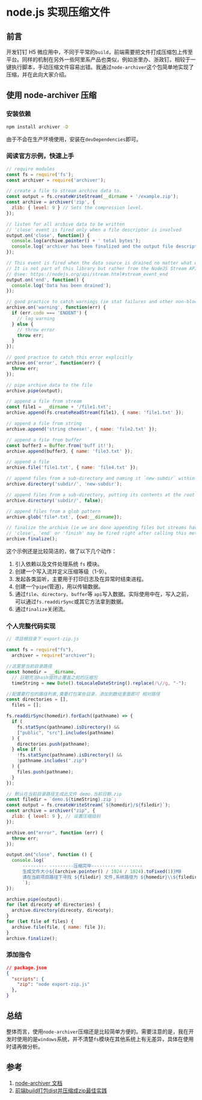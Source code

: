 # node.js 实现压缩文件

## 前言

开发钉钉 H5 微应用中，不同于平常的`build`，前端需要把文件打成压缩包上传至平台。同样的机制在另外一些阿里系产品也类似，例如浙里办、浙政钉。相较于一键执行脚本，手动压缩文件容易出错。我通过`node-archiver`这个包简单地实现了压缩，并在此向大家介绍。

## 使用 node-archiver 压缩

### 安装依赖

```bash
npm install archiver -D
```

由于不会在生产环境使用，安装在`devDependencies`即可。

###  阅读官方示例，快速上手

```js
// require modules
const fs = require('fs');
const archiver = require('archiver');

// create a file to stream archive data to.
const output = fs.createWriteStream(__dirname + '/example.zip');
const archive = archiver('zip', {
  zlib: { level: 9 } // Sets the compression level.
});

// listen for all archive data to be written
// 'close' event is fired only when a file descriptor is involved
output.on('close', function() {
  console.log(archive.pointer() + ' total bytes');
  console.log('archiver has been finalized and the output file descriptor has closed.');
});

// This event is fired when the data source is drained no matter what was the data source.
// It is not part of this library but rather from the NodeJS Stream API.
// @see: https://nodejs.org/api/stream.html#stream_event_end
output.on('end', function() {
  console.log('Data has been drained');
});

// good practice to catch warnings (ie stat failures and other non-blocking errors)
archive.on('warning', function(err) {
  if (err.code === 'ENOENT') {
    // log warning
  } else {
    // throw error
    throw err;
  }
});

// good practice to catch this error explicitly
archive.on('error', function(err) {
  throw err;
});

// pipe archive data to the file
archive.pipe(output);

// append a file from stream
const file1 = __dirname + '/file1.txt';
archive.append(fs.createReadStream(file1), { name: 'file1.txt' });

// append a file from string
archive.append('string cheese!', { name: 'file2.txt' });

// append a file from buffer
const buffer3 = Buffer.from('buff it!');
archive.append(buffer3, { name: 'file3.txt' });

// append a file
archive.file('file1.txt', { name: 'file4.txt' });

// append files from a sub-directory and naming it `new-subdir` within the archive
archive.directory('subdir/', 'new-subdir');

// append files from a sub-directory, putting its contents at the root of archive
archive.directory('subdir/', false);

// append files from a glob pattern
archive.glob('file*.txt', {cwd:__dirname});

// finalize the archive (ie we are done appending files but streams have to finish yet)
// 'close', 'end' or 'finish' may be fired right after calling this method so register to them beforehand
archive.finalize();
```

这个示例还是比较简洁的，做了以下几个动作：

1. 引入依赖以及文件处理系统 `fs` 模块。
2. 创建一个写入流并定义压缩等级（1-9）。
3. 发起各类监听，主要用于打印日志及在异常时结束进程。
4. 创建一个`pipe`(管道)，用以传输数据。
5. 通过`file`、`directory`、`buffer`等 `api`写入数据。实际使用中在，写入之前，可以通过`fs.readdirSync`或其它方法拿到数据。
6. 通过`finalize`关闭流。

### 个人完整代码实现

```js
// 项目根目录下 export-zip.js

const fs = require("fs"),
  archiver = require("archiver");

//这里是当前目录路径
const homedir = __dirname,
  // 日期充当hash值防止覆盖之前的压缩包
  timeString = new Date().toLocaleDateString().replace(/\//g, "-");

//配置要打包的路径列表,需要打包某些目录，添加到数组里面即可 相对路径
const directories = [],
  files = [];

fs.readdirSync(homedir).forEach((pathname) => {
  if (
    fs.statSync(pathname).isDirectory() &&
    ["public", "src"].includes(pathname)
  ) {
    directories.push(pathname);
  } else if (
    !fs.statSync(pathname).isDirectory() &&
    !pathname.includes(".zip")
  ) {
    files.push(pathname);
  }
});

// 默认在当前目录路径生成此文件 demo.当前日期.zip
const filedir = `demo.${timeString}.zip`;
const output = fs.createWriteStream(`${homedir}/${filedir}`);
const archive = archiver("zip", {
  zlib: { level: 9 }, // 设置压缩级别
});

archive.on("error", function (err) {
  throw err;
});

output.on("close", function () {
  console.log(`
      --------- ---------压缩完毕--------- ---------
      生成文件大小${(archive.pointer() / 1024 / 1024).toFixed(1)}MB
      请在当前项目路径下寻找 ${filedir} 文件,系统路径为 ${homedir}\\${filedir}
      `);
});

archive.pipe(output);
for (let direcoty of directories) {
  archive.directory(direcoty, direcoty);
}
for (let file of files) {
  archive.file(file, { name: file });
}
archive.finalize();

```

### 添加指令

```json
// package.json
{
  "scripts": {
    "zip": "node export-zip.js"
  },
}
```

## 总结

整体而言，使用`node-archiver`压缩还是比较简单方便的。需要注意的是，我在开发时使用的是`windows`系统，并不清楚`fs`模块在其他系统上有无差异，具体在使用时请再做分析。

## 参考

1. [node-archiver 文档](https://github.com/archiverjs/node-archiver)
2. [前端build打包dist并压缩成zip最佳实践](https://mdnice.com/writing/09c4ede333bb48b2a3971f512456375f)

